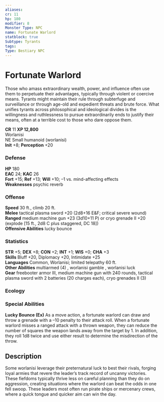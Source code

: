 ```yaml
---
aliases: 
cr: 11
hp: 180
modifier: 8
Monster Type: NPC
name: Fortunate Warlord
statblock: true
Subtype: Tyrants
tags: 
Type: Bestiary NPC
---
```


# Fortunate Warlord

Those who amass extraordinary wealth, power, and influence often use them to perpetuate their advantages, typically through violent or coercive means. Tyrants might maintain their rule through subterfuge and surveillance or through age-old and expedient threats and brute force. What unifies tyrants across philosophical and ideological divides is the willingness and ruthlessness to pursue extraordinarily ends to justify their means, often at a terrible cost to those who dare oppose them.

**CR** 11
**XP 12,800**  
Worlanisi  
NE Small humanoid (worlanisi)  
**Init** +8; **Perception** +20  

### Defense

**HP** 180  
**EAC** 24; **KAC** 26  
**Fort** +15; **Ref** +13; **Will** +10; –1 vs. mind-affecting effects  
**Weaknesses** psychic reverb

### Offense

**Speed** 30 ft., climb 20 ft.  
**Melee** tactical plasma sword +20 (2d8+16 E&F; critical severe wound)  
**Ranged** medium machine gun +23 (3d10+11 P) or cryo grenade II +20 (explode \[15 ft., 2d8 C plus staggered, DC 18\])  
**Offensive Abilities** lucky bounce

### Statistics

**STR** +5; **DEX** +8; **CON** +2; **INT** +1; **WIS** +0; **CHA** +3  
**Skills** Bluff +20, Diplomacy +20, Intimidate +25  
**Languages** Common, Worlanisi; limited telepathy 60 ft.  
**Other Abilities** multiarmed (4) , worlanisi gamble , worlanisi luck  
**Gear** freebooter armor III, medium machine gun with 240 rounds, tactical plasma sword with 2 batteries (20 charges each), cryo grenades II (3)

### Ecology

### Special Abilities

**Lucky Bounce (Ex)** As a move action, a fortunate warlord can draw and throw a grenade with a –10 penalty to their attack roll. When a fortunate warlord misses a ranged attack with a thrown weapon, they can reduce the number of squares the weapon lands away from the target by 1. In addition, they roll 1d8 twice and use either result to determine the misdirection of the throw.

## Description

Some worlanisi leverage their preternatural luck to best their rivals, forging loyal armies that revere the leader’s track record of uncanny victories. These fiefdoms typically thrive less on careful planning than they do on aggression, creating situations where the warlord can beat the odds in one fell swoop. These leaders most often run pirate ships or mercenary crews, where a quick tongue and quicker aim can win the day.